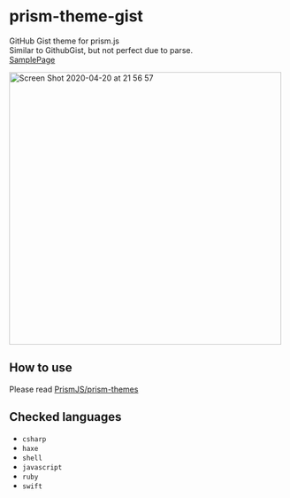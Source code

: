 # prism-theme-gist

GitHub Gist theme for prism.js  
Similar to GithubGist, but not perfect due to parse.  
[SamplePage](https://kyubuns.dev/prism-theme-gist/sample.html)

<img width="492" alt="Screen Shot 2020-04-20 at 21 56 57" src="https://user-images.githubusercontent.com/961165/79754069-e2453f00-8351-11ea-9ac1-b0dde56178b2.png">

## How to use

Please read [PrismJS/prism-themes](https://github.com/PrismJS/prism-themes)

## Checked languages

- `csharp`
- `haxe`
- `shell`
- `javascript`
- `ruby`
- `swift`
